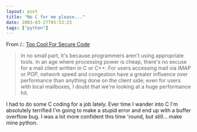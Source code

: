 ```yaml
---
layout: post
title: "No C for me please..."
date: 2003-03-27T05:53:23
tags: ["python"]
---
```


From /.: [Too Cool For Secure Code][1]

> In no small part, it's because programmers aren't using appropriate tools. In an age where processing power is cheap, there's no excuse for a mail client written in C or C++. For users accessing mail via IMAP or POP, network speed and congestion have a greater influence over performance than anything done on the client side; even for users with local mailboxes, I doubt that we're looking at a huge performance hit. 

I had to do some C coding for a job lately. Ever time I wander into C I'm absolutely terrified I'm going to make a stupid error and end up with a buffer overflow bug. I was a lot more confident this time 'round, but still... make mine python.

   [1]: http://www.securityfocus.com/columnists/150



